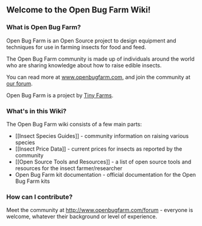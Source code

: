 ## Welcome to the Open Bug Farm Wiki!

### What is Open Bug Farm?
Open Bug Farm is an Open Source project to design equipment and techniques for use in farming insects for food and feed.

The Open Bug Farm community is made up of individuals around the world who are sharing knowledge about how to raise edible insects.

You can read more at www.openbugfarm.com, and join the community at [our forum](http://www.openbugfarm.com/forum).

Open Bug Farm is a project by [Tiny Farms](http://www.tiny-farms.com).

### What's in this Wiki?
The Open Bug Farm wiki consists of a few main parts:

* [[Insect Species Guides]] - community information on raising various species
* [[Insect Price Data]] - current prices for insects as reported by the community
* [[Open Source Tools and Resources]] - a list of open source tools and resources for the insect farmer/researcher
* Open Bug Farm kit documentation - official documentation for the Open Bug Farm kits


### How can I contribute?
Meet the community at http://www.openbugfarm.com/forum - everyone is welcome, whatever their background or level of experience.

